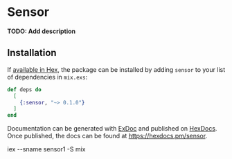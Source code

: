 # Sensor

**TODO: Add description**

## Installation

If [available in Hex](https://hex.pm/docs/publish), the package can be installed
by adding `sensor` to your list of dependencies in `mix.exs`:

```elixir
def deps do
  [
    {:sensor, "~> 0.1.0"}
  ]
end
```

Documentation can be generated with [ExDoc](https://github.com/elixir-lang/ex_doc)
and published on [HexDocs](https://hexdocs.pm). Once published, the docs can
be found at <https://hexdocs.pm/sensor>.

iex --sname sensor1 -S mix